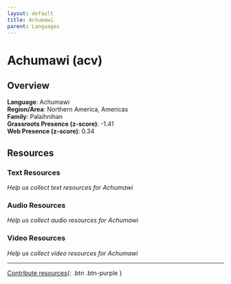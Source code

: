 ```yaml
---
layout: default
title: Achumawi
parent: Languages
---
```


# Achumawi (acv)

## Overview

**Language**: Achumawi  
**Region/Area**: Northern America, Americas  
**Family**: Palaihnihan  
**Grassroots Presence (z-score)**: -1.41  
**Web Presence (z-score)**: 0.34  

## Resources

### Text Resources
*Help us collect text resources for Achumawi*

### Audio Resources
*Help us collect audio resources for Achumawi*

### Video Resources
*Help us collect video resources for Achumawi*

---

[Contribute resources](https://forms.office.com/e/1SfLJx3u1r){: .btn .btn-purple }
